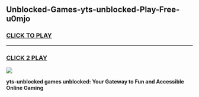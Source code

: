 
## Unblocked-Games-yts-unblocked-Play-Free-u0mjo
<h3>
<a href="https://premium76.site?title=yts-unblocked&ref=23A">CLICK TO PLAY</a></h3>
<hr>

<h3>
<a href="https://premium76.site?title=yts-unblocked&ref=23A">CLICK 2 PLAY</a>
  
</h3>

<a href="https://premium76.site?title=yts-unblocked&ref=23A"><img src="https://clearcache.store/games.png"></a>


**yts-unblocked games unblocked: Your Gateway to Fun and Accessible Online Gaming**
